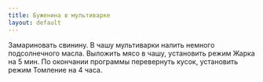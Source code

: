 ```yaml
---
title: Буженина в мультиварке
layout: default
---
```

Замариновать свинину. В чашу мультиварки налить
немного подсолнечного масла. Выложить мясо в чашу,
установить режим Жарка на 5 мин. По окончании программы
перевернуть кусок, установить режим Томление на 4 часа.
